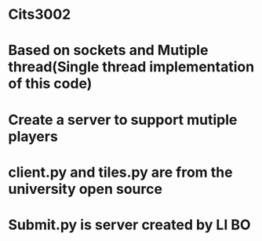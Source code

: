 # Cits3002
# Based on sockets and Mutiple thread(Single thread implementation of this code)
# Create a server to support mutiple players 
# client.py and tiles.py are from the university open source 
# Submit.py is server created by LI BO
